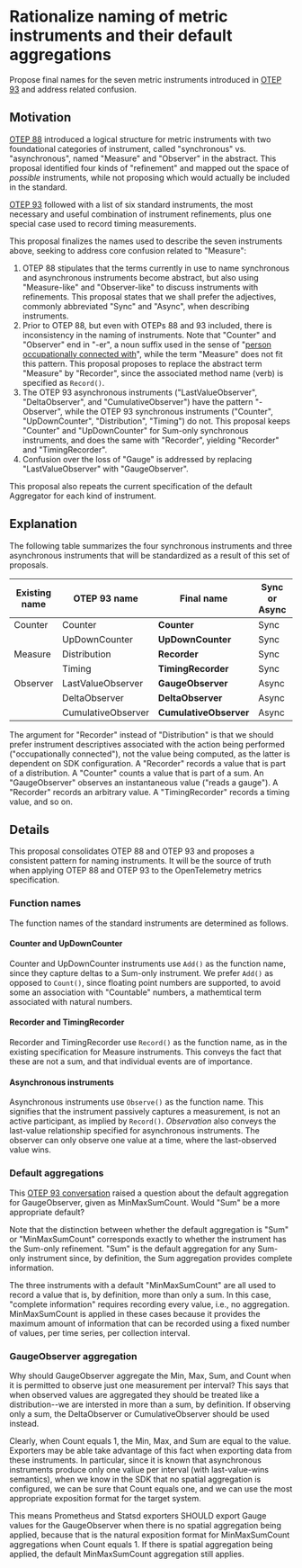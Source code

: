 # Rationalize naming of metric instruments and their default aggregations

Propose final names for the seven metric instruments introduced in [OTEP 93](https://github.com/open-telemetry/oteps/pull/93) and address related confusion.

## Motivation

[OTEP 88](https://github.com/open-telemetry/oteps/pull/88) introduced
a logical structure for metric instruments with two foundational
categories of instrument, called "synchronous" vs. "asynchronous",
named "Measure" and "Observer" in the abstract.  This proposal
identified four kinds of "refinement" and mapped out the space of
_possible_ instruments, while not proposing which would actually be
included in the standard.

[OTEP 93](https://github.com/open-telemetry/oteps/pull/93) followed
with a list of six standard instruments, the most necessary and useful
combination of instrument refinements, plus one special case used to
record timing measurements.

This proposal finalizes the names used to describe the seven
instruments above, seeking to address core confusion related to
"Measure":

1. OTEP 88 stipulates that the terms currently in use to name
synchronous and asynchronous instruments become abstract, but also
using "Measure-like" and "Observer-like" to discuss instruments with
refinements.  This proposal states that we shall prefer the
adjectives, commonly abbreviated "Sync" and "Async", when describing
instruments.
2. Prior to OTEP 88, but even with OTEPs 88 and 93 included, there is
inconsistency in the naming of instruments.  Note that "Counter" and
"Observer" end in "-er", a noun suffix used in the sense of "[person
occupationally connected
with](https://www.merriam-webster.com/dictionary/-er)", while the term
"Measure" does not fit this pattern.  This proposal proposes to
replace the abstract term "Measure" by "Recorder", since the
associated method name (verb) is specified as `Record()`.
3. The OTEP 93 asynchronous instruments ("LastValueObserver",
"DeltaObserver", and "CumulativeObserver") have the pattern
"-Observer", while the OTEP 93 synchronous instruments
("Counter", "UpDownCounter", "Distribution", "Timing") do not.  This
proposal keeps "Counter" and "UpDownCounter" for Sum-only synchronous instruments, and does the same
with "Recorder", yielding "Recorder" and "TimingRecorder".
4. Confusion over the loss of "Gauge" is addressed by replacing
"LastValueObserver" with "GaugeObserver".

This proposal also repeats the current specification of the default
Aggregator for each kind of instrument.

## Explanation

The following table summarizes the four synchronous instruments and
three asynchronous instruments that will be standardized as a result
of this set of proposals.

| Existing name | OTEP 93 name       | **Final name**         | Sync or Async | Function | Default aggregation | Measurement kind | Rate support |
| ------------- | ------------------ | ---------------------- | ----------- | ------------- | ---------- | ---- | --- |
| Counter       | Counter            | **Counter**            | Sync  | Add() | Sum | Delta | Yes | 
|               | UpDownCounter      | **UpDownCounter**      | Sync  | Add() | Sum | Delta | No |
| Measure       | Distribution       | **Recorder**           | Sync  | Record() | MinMaxSumCount | Instantaneous | No |
|               | Timing             | **TimingRecorder**     | Sync  | Record() | MinMaxSumCount  | Instantaneous | No |
| Observer      | LastValueObserver  | **GaugeObserver**      | Async | Observe() | MinMaxSumCount  | Instantaneous | No |
|               | DeltaObserver      | **DeltaObserver**      | Async | Observe() | Sum | Delta | Yes |
|               | CumulativeObserver | **CumulativeObserver** | Async | Observe() | Sum | Cumulative | Yes |

The argument for "Recorder" instead of "Distribution" is that we
should prefer instrument descriptives associated with the action being
performed ("occupationally connected"), not the value being computed,
as the latter is dependent on SDK configuration.  A "Recorder" records
a value that is part of a distribution.  A "Counter" counts a value
that is part of a sum.  An "GaugeObserver" observes an instantaneous
value ("reads a gauge").  A "Recorder" records an arbitrary value.  A
"TimingRecorder" records a timing value, and so on.

## Details

This proposal consolidates OTEP 88 and OTEP 93 and proposes a consistent
pattern for naming instruments.  It will be the source of truth when
applying OTEP 88 and OTEP 93 to the OpenTelemetry metrics specification.

### Function names

The function names of the standard instruments are determined as
follows.

#### Counter and UpDownCounter

Counter and UpDownCounter instruments use `Add()` as the function
name, since they capture deltas to a Sum-only instrument.  We prefer
`Add()` as opposed to `Count()`, since floating point numbers are
supported, to avoid some an association with "Countable" numbers, a
mathemtical term associated with natural numbers.

#### Recorder and TimingRecorder

Recorder and TimingRecorder use `Record()` as the function name, as in
the existing specification for Measure instruments.  This conveys the
fact that these are not a sum, and that individual events are of
importance.

#### Asynchronous instruments

Asynchronous instruments use `Observe()` as the function name.  This
signifies that the instrument passively captures a measurement, is not
an active participant, as implied by `Record()`.  _Observation_ also
conveys the last-value relationship specified for asynchronous
instruments.  The observer can only observe one value at a time, where
the last-observed value wins.

### Default aggregations

This [OTEP 93
conversation](https://github.com/open-telemetry/oteps/pull/93#discussion_r405852507)
raised a question about the default aggregation for GaugeObserver,
given as MinMaxSumCount.  Would "Sum" be a more appropriate default?

Note that the distinction between whether the default aggregation is
"Sum" or "MinMaxSumCount" corresponds exactly to whether the
instrument has the Sum-only refinement.  "Sum" is the default
aggregation for any Sum-only instrument since, by definition, the
Sum aggregation provides complete information.

The three instruments with a default "MinMaxSumCount" are all used to
record a value that is, by definition, more than only a sum.  In this
case, "complete information" requires recording every value, i.e., no
aggregation.  MinMaxSumCount is applied in these cases because it
provides the maximum amount of information that can be recorded using
a fixed number of values, per time series, per collection interval.

### GaugeObserver aggregation

Why should GaugeObserver aggregate the Min, Max, Sum, and Count when
it is permitted to observe just one measurement per interval?  This
says that when observed values are aggregated they should be treated
like a distribution--we are intersted in more than a sum, by
definition.  If observing only a sum, the DeltaObserver or
CumulativeObserver should be used instead.

Clearly, when Count equals 1, the Min, Max, and Sum are equal to the
value.  Exporters may be able take advantage of this fact when
exporting data from these instruments.  In particular, since it is
known that asynchronous instruments produce only one valiue per
interval (with last-value-wins semantics), when we know in the SDK
that no spatial aggregation is configured, we can be sure that Count
equals one, and we can use the most appropriate exposition format for
the target system.

This means Prometheus and Statsd exporters SHOULD export Gauge values
for the GaugeObserver when there is no spatial aggregation being
applied, because that is the natural exposition format for
MinMaxSumCount aggregations when Count equals 1.  If there is spatial
aggregation being applied, the default MinMaxSumCount aggregation
still applies.

